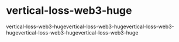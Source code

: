 # vertical-loss-web3-huge
vertical-loss-web3-hugevertical-loss-web3-hugevertical-loss-web3-hugevertical-loss-web3-hugevertical-loss-web3-huge
